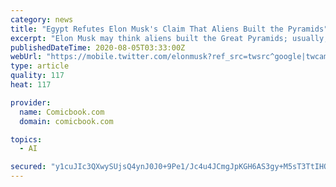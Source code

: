 ```yaml
---
category: news
title: "Egypt Refutes Elon Musk's Claim That Aliens Built the Pyramids"
excerpt: "Elon Musk may think aliens built the Great Pyramids; usually, here's the point where we might say something about 2020 being the most bizarre year on record, but since you already know that — let's just hop right into it."
publishedDateTime: 2020-08-05T03:33:00Z
webUrl: "https://mobile.twitter.com/elonmusk?ref_src=twsrc^google|twcamp^serp|twgr^author"
type: article
quality: 117
heat: 117

provider:
  name: Comicbook.com
  domain: comicbook.com

topics:
  - AI

secured: "y1cuJIc3QXwySUjsQ4ynJ0J0+9Pe1/Jc4u4JCmgJpKGH6AS3gy+M5sT3TtIHOyTD8bAyqswnnqX5BpYck/gtTICZcrG8cAknmrPxTHmXWA3UhVU+W4mHRW+yYb4wliMGYGpd/nj01l5EPSW156Xzq+KOA+17e638uoQvw4l0s/uL6Bu4JZOmVV0TyYBNlRKf8P/FROoGsYnJC+8ctyIU7ewXmCZGivUCgsJV9QXf+oIzCiEa6ePd8dtlFKXfdPzYFSz+OVDv4spZvlOBBIN0JQnKDIpMILZ1SWWvelbNOnmmTgNPfWWhT16a7CNQQPZlNCpIou60fSHnW6f6CLTQGQ==;++SabVvKGGAUafTE5Lq3bg=="
---
```


